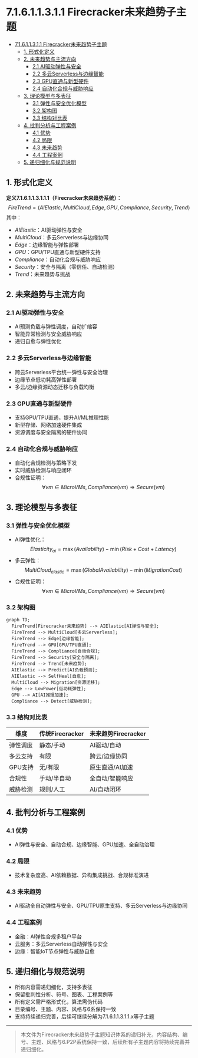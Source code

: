 # 7.1.6.1.1.3.1.1 Firecracker未来趋势子主题


<!-- TOC START -->

- [7.1.6.1.1.3.1.1 Firecracker未来趋势子主题](#71611311-firecracker未来趋势子主题)
  - [1. 形式化定义](#1-形式化定义)
  - [2. 未来趋势与主流方向](#2-未来趋势与主流方向)
    - [2.1 AI驱动弹性与安全](#21-ai驱动弹性与安全)
    - [2.2 多云Serverless与边缘智能](#22-多云serverless与边缘智能)
    - [2.3 GPU直通与新型硬件](#23-gpu直通与新型硬件)
    - [2.4 自动化合规与威胁响应](#24-自动化合规与威胁响应)
  - [3. 理论模型与多表征](#3-理论模型与多表征)
    - [3.1 弹性与安全优化模型](#31-弹性与安全优化模型)
    - [3.2 架构图](#32-架构图)
    - [3.3 结构对比表](#33-结构对比表)
  - [4. 批判分析与工程案例](#4-批判分析与工程案例)
    - [4.1 优势](#41-优势)
    - [4.2 局限](#42-局限)
    - [4.3 未来趋势](#43-未来趋势)
    - [4.4 工程案例](#44-工程案例)
  - [5. 递归细化与规范说明](#5-递归细化与规范说明)

<!-- TOC END -->

## 1. 形式化定义

**定义7.1.6.1.1.3.1.1.1（Firecracker未来趋势系统）**：
$$
FireTrend = (AIElastic, MultiCloud, Edge, GPU, Compliance, Security, Trend)
$$
其中：

- $AIElastic$：AI驱动弹性与安全
- $MultiCloud$：多云Serverless与边缘协同
- $Edge$：边缘智能与弹性部署
- $GPU$：GPU/TPU直通与新型硬件支持
- $Compliance$：自动化合规与威胁响应
- $Security$：安全与隔离（零信任、自动检测）
- $Trend$：未来趋势与挑战

## 2. 未来趋势与主流方向

### 2.1 AI驱动弹性与安全

- AI预测负载与弹性调度，自动扩缩容
- 智能异常检测与安全威胁响应
- 递归自愈与弹性优化

### 2.2 多云Serverless与边缘智能

- 跨云Serverless平台统一弹性与安全治理
- 边缘节点低功耗高弹性部署
- 多云/边缘资源动态迁移与负载均衡

### 2.3 GPU直通与新型硬件

- 支持GPU/TPU直通，提升AI/ML推理性能
- 新型存储、网络加速硬件集成
- 资源调度与安全隔离的硬件协同

### 2.4 自动化合规与威胁响应

- 自动化合规检测与策略下发
- 实时威胁检测与响应闭环
- 合规性证明：
  $$\forall vm \in MicroVMs, Compliance(vm) \Rightarrow Secure(vm)$$

## 3. 理论模型与多表征

### 3.1 弹性与安全优化模型

- AI弹性优化：
  $$Elasticity_{ai} = \max (Availability) - \min (Risk + Cost + Latency)$$
- 多云弹性：
  $$MultiCloud_{elastic} = \max (GlobalAvailability) - \min (MigrationCost)$$
- 合规性证明：
  $$\forall vm \in MicroVMs, Compliance(vm) \Rightarrow Secure(vm)$$

### 3.2 架构图

```mermaid
graph TD;
  FireTrend[Firecracker未来趋势] --> AIElastic[AI弹性与安全];
  FireTrend --> MultiCloud[多云Serverless];
  FireTrend --> Edge[边缘智能];
  FireTrend --> GPU[GPU/TPU直通];
  FireTrend --> Compliance[自动合规];
  FireTrend --> Security[安全与隔离];
  FireTrend --> Trend[未来趋势];
  AIElastic --> Predict[AI负载预测];
  AIElastic --> SelfHeal[自愈];
  MultiCloud --> Migration[资源迁移];
  Edge --> LowPower[低功耗弹性];
  GPU --> AI[AI推理加速];
  Compliance --> Detect[威胁检测];
```

### 3.3 结构对比表

| 维度 | 传统Firecracker | 未来趋势Firecracker |
|------|----------------|---------------------|
| 弹性调度 | 静态/手动 | AI驱动/自动 |
| 多云支持 | 有限 | 跨云/边缘协同 |
| GPU支持 | 无/有限 | 原生直通/AI加速 |
| 合规性 | 手动/半自动 | 全自动/智能响应 |
| 威胁检测 | 规则/人工 | AI/自动闭环 |

## 4. 批判分析与工程案例

### 4.1 优势

- AI弹性与安全、自动合规、边缘智能、GPU加速、全自动治理

### 4.2 局限

- 技术复杂度高、AI依赖数据、异构集成挑战、合规标准演进

### 4.3 未来趋势

- AI驱动全自动弹性与安全、GPU/TPU原生支持、多云Serverless与边缘协同

### 4.4 工程案例

- 金融：AI弹性合规多租户平台
- 云服务：多云Serverless自动弹性与安全
- 边缘：智能IoT节点弹性与威胁自愈

## 5. 递归细化与规范说明

- 所有内容需递归细化，支持多表征
- 保留批判性分析、符号、图表、工程案例等
- 所有定义需严格形式化，算法需伪代码
- 目录编号、主题、内容、风格与6系保持一致
- 支持持续递归完善，后续可继续分解为7.1.6.1.1.3.1.1.x等子主题

---
> 本文件为Firecracker未来趋势子主题知识体系的递归补充，内容结构、编号、主题、风格与6.P2P系统保持一致，后续所有子主题内容将持续完善并递归细化。
